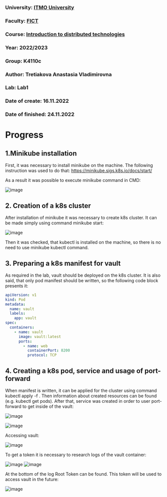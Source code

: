 ### University: [ITMO University](https://itmo.ru/ru/)
### Faculty: [FICT](https://fict.itmo.ru)
### Course: [Introduction to distributed technologies](https://github.com/itmo-ict-faculty/introduction-to-distributed-technologies)
### Year: 2022/2023
### Group: K4110c
### Author: Tretiakova Anastasia Vladimirovna
### Lab: Lab1
### Date of create: 16.11.2022
### Date of finished: 24.11.2022

# Progress

## 1.Minikube installation
First, it was necessary to install minikube on the machine. The following instruction was used to do that: https://minikube.sigs.k8s.io/docs/start/

As a result it was possible to execute minikube command in CMD:

![image](https://user-images.githubusercontent.com/44613206/203626629-2d08c8d0-f5fd-4089-ba17-c681fc48ec3b.png)

## 2. Creation of a k8s cluster
After installation of minikube it was necessary to create k8s cluster. It can be made simply using command minikube start:

![image](https://user-images.githubusercontent.com/44613206/203626918-6373c663-4158-4137-bbe6-527ae4410dbf.png)

Then it was checked, that kubectl is installed on the machine, so there is no need to use minikube kubectl command.

## 3. Preparing a k8s manifest for vault
As required in the lab, vault should be deployed on the k8s cluster. It is also said, that only pod manifest should be written, so the following code block presents it:
```yaml
apiVersion: v1
kind: Pod
metadata:
  name: vault
  labels:
    app: vault
spec:
  containers:
    - name: vault
      image: vault:latest
      ports:
        - name: web
          containerPort: 8200
          protocol: TCP
```

## 4. Creating a k8s pod, service and usage of port-forward
When manifest is written, it can be applied for the cluster using command kubectl apply -f . Then information about created resources can be found (e.g. kubectl get pods). After that, service was created in order to user port-forward to get inside of the vault:

![image](https://user-images.githubusercontent.com/44613206/203627764-ce78e472-4c7d-4cb2-8ba8-121a599ac094.png)

![image](https://user-images.githubusercontent.com/44613206/203627811-cc6b4e04-cd9f-420b-8a89-569311d68c28.png)

Accessing vault:

![image](https://user-images.githubusercontent.com/44613206/203627875-9a2d133c-d3ee-4fda-be48-836f37a98b58.png)

To get a token it is necessary to research logs of the vault container:

![image](https://user-images.githubusercontent.com/44613206/203628022-eb67ecd9-566a-4b9f-a76c-b88ce67cca27.png)
![image](https://user-images.githubusercontent.com/44613206/203628045-9d9ea28c-12f9-42c6-87d4-69b2165d2b86.png)

At the bottom of the log Root Token can be found. This token will be used to access vault in the future:

![image](https://user-images.githubusercontent.com/44613206/203628111-9b55dd70-610b-4af8-bf17-1079123164f3.png)
